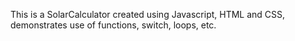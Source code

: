 This is a SolarCalculator created using Javascript, HTML and CSS, demonstrates use of functions, switch, loops, etc.
